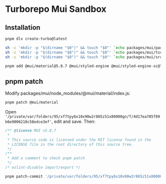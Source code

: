 # Turborepo Mui Sandbox

## Installation

```sh
pnpm dlx create-turbo@latest
```

```sh
sh -c 'mkdir -p "$(dirname "$0")" && touch "$0"' `echo packages/mui/package.json`
sh -c 'mkdir -p "$(dirname "$0")" && touch "$0"' `echo packages/mui/tsconfig.json`
sh -c 'mkdir -p "$(dirname "$0")" && touch "$0"' `echo packages/mui/src/index.ts`
```

```sh
pnpm add @mui/material@5.8.7 @mui/styled-engine @mui/styled-engine-sc@^5.8.0 styled-components@5.3.6 -F @repo/mui
```

## pnpm patch

Modify packages/mui/node_modules/@mui/material/index.js:

```sh
pnpm patch @mui/material
```

Open `'/private/var/folders/95/xf7tpy6x10x90w2r865z51x80000gn/T/4d17ea785f89b6e9006210c58edce3ef'`, edit and save.
Then:

```js
/** @license MUI v5.8.7
 *
 * This source code is licensed under the MIT license found in the
 * LICENSE file in the root directory of this source tree.
 */
/**
 * Add a comment to check pnpm patch
 */
/* eslint-disable import/export */
```

```sh
pnpm patch-commit '/private/var/folders/95/xf7tpy6x10x90w2r865z51x80000gn/T/4d17ea785f89b6e9006210c58edce3ef'
```
